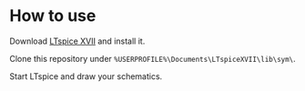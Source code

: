 # How to use

Download [LTspice XVII](https://www.analog.com/jp/design-center/design-tools-and-calculators/ltspice-simulator.html) and install it.

Clone this repository under `%USERPROFILE%\Documents\LTspiceXVII\lib\sym\`.

Start LTspice and draw your schematics.
